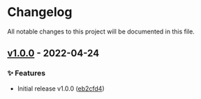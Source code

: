 # Changelog

All notable changes to this project will be documented in this file.

<!-- marker -->
## [v1.0.0](https://github.com/tembo-pages/tembo-core/commits/v1.0.0) - 2022-04-24

### ✨ Features

- Initial release v1.0.0 ([eb2cfd4](https://github.com/tembo-pages/tembo-core/commit/eb2cfd4700f8b432c67367cbe41286061ab5a1ec))

